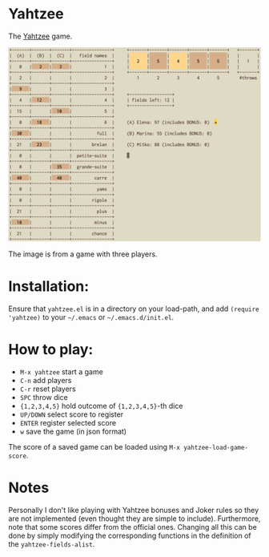 # Yahtzee

The [Yahtzee](https://en.wikipedia.org/wiki/Yahtzee) game.

![An example game with 3 players](images/yahtzee.png)

The image is from a game with three players.

# Installation:

Ensure that `yahtzee.el` is in a directory on your load-path, and add `(require 'yahtzee)`
to your `~/.emacs` or `~/.emacs.d/init.el`.

# How to play:

- `M-x yahtzee` start a game
- `C-n`         add players
- `C-r`         reset players
- `SPC`         throw dice
- `{1,2,3,4,5}` hold outcome of `{1,2,3,4,5}`-th dice
- `UP/DOWN`     select score to register
- `ENTER`       register selected score
- `w`           save the game (in json format)

The score of a saved game can be loaded using `M-x yahtzee-load-game-score`.

# Notes

Personally I don't like playing with Yahtzee bonuses and Joker rules
so they are not implemented (even thought they are simple to include).
Furthermore, note that some scores differ from the official ones.
Changing all this can be done by simply modifying the corresponding
functions in the definition of the `yahtzee-fields-alist`.